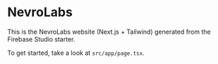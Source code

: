 # NevroLabs

This is the NevroLabs website (Next.js + Tailwind) generated from the Firebase Studio starter.

To get started, take a look at `src/app/page.tsx`.
